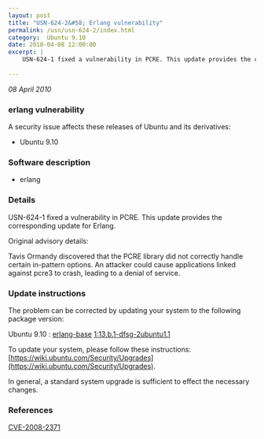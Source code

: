 ```yaml
---
layout: post
title: "USN-624-2&#58; Erlang vulnerability"
permalink: /usn/usn-624-2/index.html
category:  Ubuntu 9.10
date: 2010-04-08 12:00:00
excerpt: |
    USN-624-1 fixed a vulnerability in PCRE. This update provides the corresponding update for Erlang.
    
--- 
```

 
 

*08 April 2010*

### erlang vulnerability

A security issue affects these releases of Ubuntu and its derivatives:

* Ubuntu 9.10

### Software description

* erlang 

### Details

USN-624-1 fixed a vulnerability in PCRE. This update provides the corresponding update for Erlang.

Original advisory details:

 Tavis Ormandy discovered that the PCRE library did not correctly handle certain in-pattern options. An attacker could cause applications linked against pcre3 to crash, leading to a denial of service. 

### Update instructions

The problem can be corrected by updating your system to the following package version:

Ubuntu 9.10
 : [erlang-base](https://launchpad.net/ubuntu/+source/erlang) <span> [1:13.b.1-dfsg-2ubuntu1.1](https://launchpad.net/ubuntu/+source/erlang/1:13.b.1-dfsg-2ubuntu1.1) </span> 

To update your system, please follow these instructions: [https://wiki.ubuntu.com/Security/Upgrades](https://wiki.ubuntu.com/Security/Upgrades).

In general, a standard system upgrade is sufficient to effect the necessary changes. 

### References

 
 [CVE-2008-2371](http://people.ubuntu.com/~ubuntu-security/cve/CVE-2008-2371)
 

